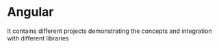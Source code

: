 # Angular
It contains different projects demonstrating the concepts and integration with different libraries

